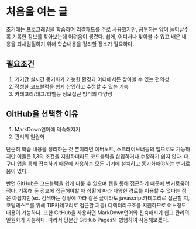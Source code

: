 # 처음을 여는 글

초기에는 프로그래밍을 학습하며 리갈패드를 주로 사용했지만, 공부하는 양이 늘어날수록 기록한 정보를 찾아보는데 어려움이 생겼다. 쉽게, 어디서나 찾아볼 수 있고 배운 내용을 되새김질하기 위해 학습내용을 정리할 장소가 필요하다.


## 필요조건

1. 기기간 실시간 동기화가 가능한 환경과 어디에서든 찾아볼 수 있는 편의성
2. 작성한 코드블럭을 쉽게 삽입하고 수정할 수 있는 기능
3. 카테고리/태그/라벨등 정보접근 방식의 다양성


## GitHub을 선택한 이유

1. MarkDown언어에 익숙해지기
2. 관리의 일원화


  단순히 학습 내용을 정리하는 것 뿐이라면 에버노트, 스크라이브너등의 앱으로도 가능하지만 이들은 1,3의 조건을 지원하더라도 코드블럭을 삽입하거나 수정하기 쉽지 않다. 더구나 앱을 통해 접속하기 때문에 사용하는 모든 기기에 설치하고 동기화해야하는 번거로움이 있다. 

  반면 GitHub은 코드블럭을 쉽게 다룰 수 있으며 웹을 통해 접근하기 때문에 번거로움이 적다. 기록해 둔 정보에 접근해야할 때 상황에 따라 다양한 경로를 이용할 수 없다는 점은 아쉽지만(ex. 검색하는 상황에 따라 같은 글이라도 javascript카테고리로 접근할 지, 코딩테스트를 위해 TIP카테고리로 접근할 지등) 디렉터리구조를 지원하므로 어느정도 대용이 가능하다. 또한 GitHub을 사용하면 MarkDown언어와 친숙해지기 쉽고 관리의 일원화가 가능하다. 따라서 당분간 GitHub Pages와 병행하여 사용해보겠다.
